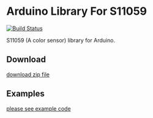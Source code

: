 # Arduino Library For S11059

[![Build Status](https://travis-ci.org/jakalada/Arduino-S11059.svg?branch=master)](https://travis-ci.org/jakalada/Arduino-S11059)

S11059 (A color sensor) library for Arduino.

## Download

[download zip file](https://github.com/jakalada/Arduino-S11059/archive/master.zip)

## Examples

[please see example code](./examples/FixedMode/FixedMode.ino)


